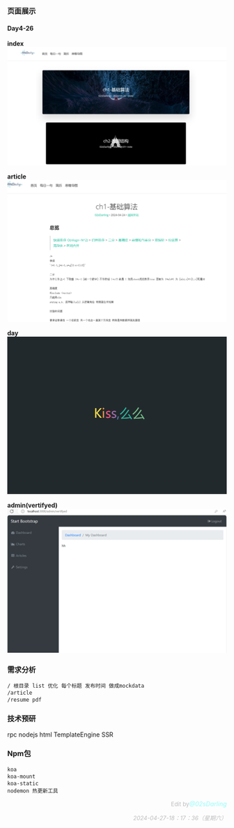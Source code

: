 
### 页面展示

#### Day4-26
**index**
![alt text](./assets/image/image-1.png)

**article**
![alt text](./assets/image/image-3.png)

**day**
![alt text](./assets/image/image-2.png)

**admin(vertifyed)**
![alt text](./assets/image/image.png)

### 需求分析
```
/ 根目录 list 优化 每个标题 发布时间 做成mockdata
/article 
/resume pdf 
```

### 技术预研
rpc nodejs html TemplateEngine SSR


### Npm包
```
koa 
koa-mount
koa-static
nodemon 热更新工具
```

<p style="text-align:right"> <span style="font-size: small; color: rgba(128, 128, 128, 0.5);">Edit by</span><em style="color: rgba(91, 255, 247, 0.65);">@02sDarling</em></p><p style="text-align:right"> <span style="font-size: small; color: rgba(128, 128, 128, 0.5);"><em>2024-04-27-18：17：36（星期六）</em></span></p>